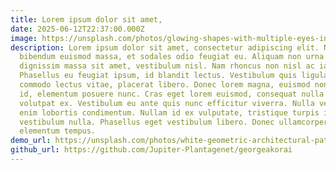 ```yaml
---
title: Lorem ipsum dolor sit amet,
date: 2025-06-12T22:37:00.000Z
image: https://unsplash.com/photos/glowing-shapes-with-multiple-eyes-in-darkness-r3r4R2GpRNs
description: Lorem ipsum dolor sit amet, consectetur adipiscing elit. Nullam
  bibendum euismod massa, et sodales odio feugiat eu. Aliquam non urna iaculis,
  dignissim massa sit amet, vestibulum nisl. Nam rhoncus non nisl ac iaculis.
  Phasellus eu feugiat ipsum, id blandit lectus. Vestibulum quis ligula semper,
  commodo lectus vitae, placerat libero. Donec lorem magna, euismod non lacus
  id, elementum posuere nunc. Cras eget lorem euismod, consequat nulla at,
  volutpat ex. Vestibulum eu ante quis nunc efficitur viverra. Nulla vel mi sed
  enim lobortis condimentum. Nullam id ex vulputate, tristique turpis id,
  vestibulum nulla. Phasellus eget vestibulum libero. Donec ullamcorper
  elementum tempus.
demo_url: https://unsplash.com/photos/white-geometric-architectural-pattern-fills-the-image-FXWj09I3a_Q
github_url: https://github.com/Jupiter-Plantagenet/georgeakorai
---
```

